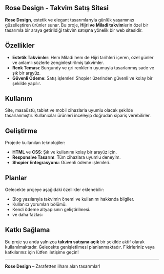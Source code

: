 ## Rose Design - Takvim Satış Sitesi

**Rose Design**, estetik ve elegant tasarımlarıyla günlük yaşamınızı güzelleştiren ürünler sunar. Bu proje, **Hijri ve Miladi takvim**lerin özel bir tasarımla bir araya getirildiği takvim satışına yönelik bir web sitesidir.

## Özellikler

- **Estetik Takvimler**: Hem Miladi hem de Hijri tarihleri içeren, özel günler ve anlamlı sözlerle zenginleştirilmiş takvimler.
- **Renk Teması**: Burgundy ve gri renklerin uyumuyla tasarlanmış sade ve şık bir arayüz.
- **Güvenli Ödeme**: Satış işlemleri Shopier üzerinden güvenli ve kolay bir şekilde yapılır.

## Kullanım

Site, masaüstü, tablet ve mobil cihazlarla uyumlu olacak şekilde tasarlanmıştır. Kullanıcılar ürünleri inceleyip doğrudan sipariş verebilirler.

## Geliştirme

Projede kullanılan teknolojiler:

- **HTML** ve **CSS**: Şık ve kullanımı kolay bir arayüz için.
- **Responsive Tasarım**: Tüm cihazlara uyumlu deneyim.
- **Shopier Entegrasyonu**: Güvenli ödeme işlemleri.

## Planlar

Gelecekte projeye aşağıdaki özellikler eklenebilir:

- Blog yazılarıyla takvimin önemi ve kullanımı hakkında bilgiler.
- Kullanıcı yorumları bölümü.
- Kendi ödeme altyapısının geliştirilmesi.
- ve daha fazlası

## Katkı Sağlama

Bu proje şu anda yalnızca **takvim satışına açık** bir şekilde aktif olarak kullanılmaktadır. Gelecekte genişletilmesi planlanmaktadır. Fikirleriniz veya katkılarınız için lütfen iletişime geçin!

---

**Rose Design** – Zarafetten ilham alan tasarımlar!
